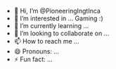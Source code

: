 - 👋 Hi, I’m @PioneeringIngtInca
- 👀 I’m interested in ... Gaming :)
- 🌱 I’m currently learning ...
- 💞️ I’m looking to collaborate on ...
- 📫 How to reach me ...
- 😄 Pronouns: ...
- ⚡ Fun fact: ...

<!---
PioneeringIngtInca/PioneeringIngtInca is a ✨ special ✨ repository because its `README.md` (this file) appears on your GitHub profile.
You can click the Preview link to take a look at your changes.
--->
